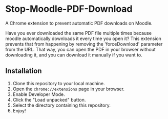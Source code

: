 # Stop-Moodle-PDF-Download
A Chrome extension to prevent automatic PDF downloads on Moodle.

Have you ever downloaded the same PDF file multiple times because moodle automatically downloads it every time you open it? This extension prevents that from happening by removing the 'forceDownload' parameter from the URL.
That way, you can open the PDF in your browser without downloading it, and you can download it manually if you want to.

## Installation
1. Clone this repository to your local machine.
2. Open the `chrome://extensions` page in your browser.
3. Enable Developer Mode.
4. Click the "Load unpacked" button.
5. Select the directory containing this repository.
6. Enjoy!